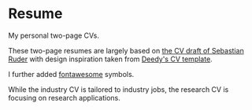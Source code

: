 Resume
==========================

My personal two-page CVs.

These two-page resumes are largely based on [the CV draft of Sebastian Ruder](https://github.com/sebastianruder/cv) with design inspiration taken from [Deedy's CV template](https://github.com/deedy/Deedy-Resume).

I further added [fontawesome](https://fontawesome.com) symbols.

While the industry CV is tailored to industry jobs, the research CV is focusing on research applications.